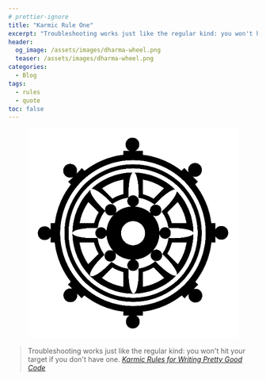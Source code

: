```yaml
---
# prettier-ignore
title: "Karmic Rule One"
excerpt: "Troubleshooting works just like the regular kind: you won't hit your target if you don't have one. – Karmic Rules for Writing Pretty Good Code"
header:
  og_image: /assets/images/dharma-wheel.png
  teaser: /assets/images/dharma-wheel.png
categories:
  - Blog
tags:
  - rules
  - quote
toc: false
---
```


<figure class="align-left drop-image">
    <img src="/assets/images/dharma-wheel.png">
</figure>

> Troubleshooting works just like the regular kind: you won't hit your target if
> you don't have one.
> <cite><a href="https://github.com/karmaniverous/rules">Karmic Rules for
> Writing Pretty Good Code</a></cite>
